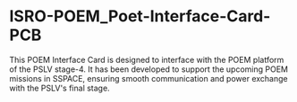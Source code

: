 # ISRO-POEM_Poet-Interface-Card-PCB

This POEM Interface Card is designed to interface with the POEM platform of the PSLV stage-4. It has been developed to support the upcoming POEM missions in SSPACE, ensuring smooth communication and power exchange with the PSLV's final stage.
